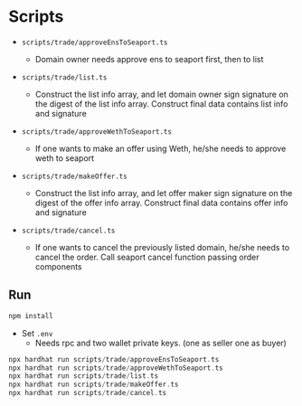 # Scripts

* `scripts/trade/approveEnsToSeaport.ts`

  * Domain owner needs approve ens to seaport first, then to list
* `scripts/trade/list.ts`

  * Construct the list info array, and let domain owner sign signature on the digest of the list info array. Construct final data contains list info and signature
* `scripts/trade/approveWethToSeaport.ts`

  * If one wants to make an offer using Weth, he/she needs to approve weth to seaport
* `scripts/trade/makeOffer.ts`

  * Construct the list info array, and let offer maker sign signature on the digest of the offer info array. Construct final data contains offer info and signature
* `scripts/trade/cancel.ts`

  * If one wants to cancel the previously listed domain, he/she needs to cancel the order. Call seaport cancel function passing order components

## Run

```Go
npm install
```

* Set `.env`
  * Needs rpc and two wallet private keys. (one as seller one as buyer)

```Go
npx hardhat run scripts/trade/approveEnsToSeaport.ts
npx hardhat run scripts/trade/approveWethToSeaport.ts
npx hardhat run scripts/trade/list.ts
npx hardhat run scripts/trade/makeOffer.ts
npx hardhat run scripts/trade/cancel.ts
```
